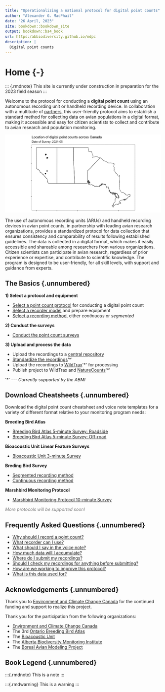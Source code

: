 ```yaml
--- 
title: "Operationalizing a national protocol for digital point counts"
author: "Alexander G. MacPhail"
date: "26 April, 2023"
site: bookdown::bookdown_site
output: bookdown::bs4_book
url: https:/abbiodiversity.github.io/ndpc
description: |
  Digital point counts
---
```




# Home {-}

::: {.rmdnote}
This site is currently under construction in preparation for the 2023 field season
:::

Welcome to the protocol for conducting a **digital point count** using an autonomous recording unit or handheld recording device. In collaboration with a multitude of [partners](#acknowledgements), this user-friendly protocol aims to establish a standard method for collecting data on avian populations in a digital format, making it accessible and easy for citizen scientists to collect and contribute to avian research and population monitoring.



![](./images/map.gif)

The use of autonomous recording units (ARUs) and handheld recording devices in avian point counts, in partnership with leading avian research organizations, provides a standardized protocol for data collection that ensures consistency and comparability of results following established guidelines. The data is collected in a digital format, which makes it easily accessible and shareable among researchers from various organizations. Citizen scientists can participate in avian research, regardless of prior experience or expertise, and contribute to scientific knowledge. The program is designed to be user-friendly, for all skill levels, with support and guidance from experts.

## The Basics {.unnumbered}

**1) Select a protocol and equipment**

- [Select a point count protocol](#download-cheatsheets) for conducting a digital point count
- [Select a recorder model](#selecting-a-recorder) and prepare equipment
- [Select a recording method](), either *continuous* or *segmented*

**2) Conduct the surveys**

- [Conduct the point count surveys](#conducting-the-survey)

**3) Upload and process the data**

- Upload the recordings to a [central repository](#data-submission)
- [Standardize the recordings](#speech-to-text)'*'
- Upload the recordings to [WildTrax](https://www.wildtrax.ca)'*' for processing
- Publish project to WildTrax and [NatureCounts](#canavian)'*'

'\*' --- *Currently supported by the ABMI*

## Download Cheatsheets {.unnumbered}

Download the digital point count cheatsheet and voice note templates for a variety of different format relative to your monitoring program needs:

**Breeding Bird Atlas**

- [Breeding Bird Atlas 5-minute Survey: Roadside]()
- [Breeding Bird Atlas 5-minute Survey: Off-road]()

**Bioacoustic Unit Linear Feature Surveys**

- [Bioacoustic Unit 3-minute Survey]()

**Breding Bird Survey**

- [Segmented recording method]()
- [Continuous recording method]()
  
**Marshbird Monitoring Protocol**  

- [Marshbird Monitoring Protocol 10-minute Survey]()

<span style="color:grey;font-style:italic">More protocols will be supported soon!</span>

## Frequently Asked Questions {.unnumbered}

- [Why should I record a point count?](#introduction)
- [What recorder can I use?](#selecting-a-recorder)
- [What should I say in the voice note?](#voice-notes)
- [How much data will I accumulate?]()
- [Where do I submit my recordings?](#data-submission)
- [Should I check my recordings for anything before submitting?](#metadata-checking)
- [How are we working to improve this protocol?](#discussion)
- [What is this data used for?]()

## Acknowledgements {.unnumbered}

Thank you to [Environment and Climate Change Canada](https://www.canada.ca/en/environment-climate-change.html) for the continued funding and support to realize this project.

Thank you for the participation from the following organizations:

- [Environment and Climate Change Canada](https://www.canada.ca/en/environment-climate-change.html)
- The 3rd [Ontario Breeding Bird Atlas](https://www.birdsontario.org/)
- The [Bioacoustic Unit](http://bioacoustic.abmi.ca/)
- The [Alberta Biodiversity Monitoring Institute](https://abmi.ca/home.html) 
- The [Boreal Avian Modeling Project](https://borealbirds.ca/)

## Book Legend {.unnumbered}

:::{.rmdnote}
This is a note
:::

:::{.rmdwarning}
This is a warning
:::
